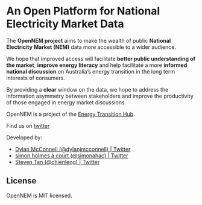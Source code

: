 # An Open Platform for National Electricity Market Data
The **OpenNEM project** aims to make the wealth of public **National Electricity Market (NEM)** data more accessible to a wider audience.

We hope that improved access will facilitate **better public understanding of the market**, **improve energy literacy** and help facilitate a more **informed national discussion** on Australia’s energy transition in the long term interests of consumers.

By providing a **clear** window on the data, we hope to address the information asymmetry between stakeholders and improve the productivity of those engaged in energy market discussions.

OpenNEM is a project of the [Energy Transition Hub](http://energy-transition-hub.org/).

Find us on [twitter](https://twitter.com/OpenNEM)

Developed by:
* [Dylan McConnell (@dylanjmcconnell) | Twitter](https://twitter.com/dylanjmcconnell)
* [simon holmes à court (@simonahac) | Twitter](https://twitter.com/simonahac)
* [Steven Tan (@chienleng) | Twitter](https://twitter.com/chienleng)

## License
OpenNEM is MIT licensed.